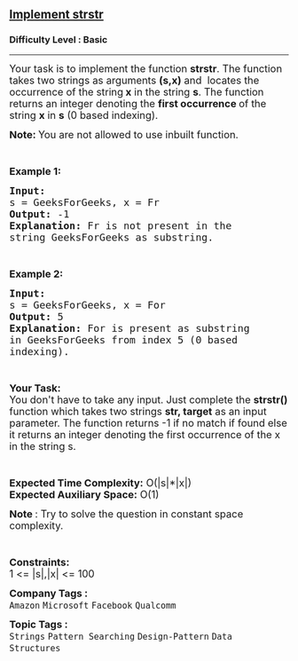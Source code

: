 <h2><a href="https://www.geeksforgeeks.org/problems/implement-strstr/0">Implement strstr</a></h2><h3>Difficulty Level : Basic</h3><hr><div class="problems_problem_content__Xm_eO"><p><span style="font-size: 18px;">Your task is to implement the function <strong>strstr</strong>. The function takes two strings as&nbsp;arguments <strong>(s,x)</strong> and&nbsp;&nbsp;locates the occurrence of the string<strong> x</strong>&nbsp;in the string <strong>s</strong>. The function returns an integer denoting the <strong>first occurrence </strong>of the string <strong>x</strong> in <strong>s</strong> (0 based indexing).</span></p>
<p><strong><span style="font-size: 18px;">Note:&nbsp;</span></strong><span style="font-size: 18px;">You are not allowed to use inbuilt function.</span></p>
<p>&nbsp;</p>
<p><span style="font-size: 18px;"><strong>Example 1:</strong></span></p>
<pre><span style="font-size: 18px;"><strong>Input:
</strong>s = GeeksForGeeks, x = Fr
<strong>Output: </strong>-1<strong>
Explanation: </strong>Fr is not present in the
string GeeksForGeeks as substring.
</span></pre>
<p>&nbsp;</p>
<p><span style="font-size: 18px;"><strong>Example 2:</strong></span></p>
<pre><span style="font-size: 18px;"><strong>Input:
</strong>s = GeeksForGeeks, x = For
<strong>Output: </strong>5<strong>
Explanation: </strong>For is present as substring
in GeeksForGeeks from index 5 (0 based
indexing).</span>
</pre>
<p>&nbsp;</p>
<p><strong><span style="font-size: 18px;">Your Task:</span></strong><br><span style="font-size: 18px;">You don't have to take any input. Just complete the <strong>strstr() </strong>function which takes two strings <strong>str, target</strong> as an input parameter. The function returns -1 if no match if found else it returns an integer denoting the first occurrence of the x in the string s.</span></p>
<p>&nbsp;</p>
<p><span style="font-size: 18px;"><strong>Expected Time Complexity:</strong>&nbsp;O(|s|*|x|)<br><strong>Expected Auxiliary Space:</strong>&nbsp;O(1)</span></p>
<p><span style="font-size: 18px;"><strong>Note </strong>: Try to solve the question in constant space complexity.</span></p>
<p>&nbsp;</p>
<p><span style="font-size: 18px;"><strong>Constraints:</strong><br>1 &lt;= |s|,|x| &lt;= 100</span></p></div><p><span style=font-size:18px><strong>Company Tags : </strong><br><code>Amazon</code>&nbsp;<code>Microsoft</code>&nbsp;<code>Facebook</code>&nbsp;<code>Qualcomm</code>&nbsp;<br><p><span style=font-size:18px><strong>Topic Tags : </strong><br><code>Strings</code>&nbsp;<code>Pattern Searching</code>&nbsp;<code>Design-Pattern</code>&nbsp;<code>Data Structures</code>&nbsp;